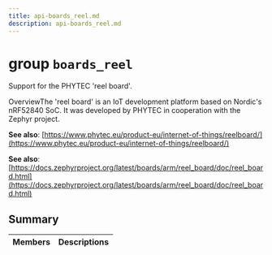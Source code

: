 ```yaml
---
title: api-boards_reel.md
description: api-boards_reel.md
---
```

# group `boards_reel` 

Support for the PHYTEC 'reel board'.

OverviewThe 'reel board' is an IoT development platform based on Nordic's nRF52840 SoC. It was developed by PHYTEC in cooperation with the Zephyr project.

**See also**: [https://www.phytec.eu/product-eu/internet-of-things/reelboard/](https://www.phytec.eu/product-eu/internet-of-things/reelboard/)

**See also**: [https://docs.zephyrproject.org/latest/boards/arm/reel_board/doc/reel_board.html](https://docs.zephyrproject.org/latest/boards/arm/reel_board/doc/reel_board.html)

## Summary

 Members                        | Descriptions                                
--------------------------------|---------------------------------------------

